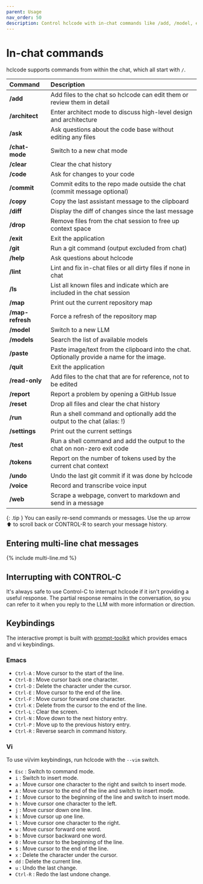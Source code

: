 ```yaml
---
parent: Usage
nav_order: 50
description: Control hclcode with in-chat commands like /add, /model, etc.
---
```

# In-chat commands

hclcode supports commands from within the chat, which all start with `/`.

<!--[[[cog
from hclcode.commands import get_help_md
cog.out(get_help_md())
]]]-->

|Command|Description|
|:------|:----------|
| **/add** | Add files to the chat so hclcode can edit them or review them in detail |
| **/architect** | Enter architect mode to discuss high-level design and architecture |
| **/ask** | Ask questions about the code base without editing any files |
| **/chat-mode** | Switch to a new chat mode |
| **/clear** | Clear the chat history |
| **/code** | Ask for changes to your code |
| **/commit** | Commit edits to the repo made outside the chat (commit message optional) |
| **/copy** | Copy the last assistant message to the clipboard |
| **/diff** | Display the diff of changes since the last message |
| **/drop** | Remove files from the chat session to free up context space |
| **/exit** | Exit the application |
| **/git** | Run a git command (output excluded from chat) |
| **/help** | Ask questions about hclcode |
| **/lint** | Lint and fix in-chat files or all dirty files if none in chat |
| **/ls** | List all known files and indicate which are included in the chat session |
| **/map** | Print out the current repository map |
| **/map-refresh** | Force a refresh of the repository map |
| **/model** | Switch to a new LLM |
| **/models** | Search the list of available models |
| **/paste** | Paste image/text from the clipboard into the chat.        Optionally provide a name for the image. |
| **/quit** | Exit the application |
| **/read-only** | Add files to the chat that are for reference, not to be edited |
| **/report** | Report a problem by opening a GitHub Issue |
| **/reset** | Drop all files and clear the chat history |
| **/run** | Run a shell command and optionally add the output to the chat (alias: !) |
| **/settings** | Print out the current settings |
| **/test** | Run a shell command and add the output to the chat on non-zero exit code |
| **/tokens** | Report on the number of tokens used by the current chat context |
| **/undo** | Undo the last git commit if it was done by hclcode |
| **/voice** | Record and transcribe voice input |
| **/web** | Scrape a webpage, convert to markdown and send in a message |

<!--[[[end]]]-->

{: .tip }
You can easily re-send commands or messages.
Use the up arrow ⬆ to scroll back
or CONTROL-R to search your message history.

## Entering multi-line chat messages

{% include multi-line.md %}

## Interrupting with CONTROL-C

It's always safe to use Control-C to interrupt hclcode if it isn't providing a useful response. The partial response remains in the conversation, so you can refer to it when you reply to the LLM with more information or direction.

## Keybindings

The interactive prompt is built with [prompt-toolkit](https://github.com/prompt-toolkit/python-prompt-toolkit) which provides emacs and vi keybindings. 

### Emacs

- `Ctrl-A` : Move cursor to the start of the line.
- `Ctrl-B` : Move cursor back one character.
- `Ctrl-D` : Delete the character under the cursor.
- `Ctrl-E` : Move cursor to the end of the line.
- `Ctrl-F` : Move cursor forward one character.
- `Ctrl-K` : Delete from the cursor to the end of the line.
- `Ctrl-L` : Clear the screen.
- `Ctrl-N` : Move down to the next history entry.
- `Ctrl-P` : Move up to the previous history entry.
- `Ctrl-R` : Reverse search in command history.


### Vi

To use vi/vim keybindings, run hclcode with the `--vim` switch.

- `Esc` : Switch to command mode.
- `i` : Switch to insert mode.
- `a` : Move cursor one character to the right and switch to insert mode.
- `A` : Move cursor to the end of the line and switch to insert mode.
- `I` : Move cursor to the beginning of the line and switch to insert mode.
- `h` : Move cursor one character to the left.
- `j` : Move cursor down one line.
- `k` : Move cursor up one line.
- `l` : Move cursor one character to the right.
- `w` : Move cursor forward one word.
- `b` : Move cursor backward one word.
- `0` : Move cursor to the beginning of the line.
- `$` : Move cursor to the end of the line.
- `x` : Delete the character under the cursor.
- `dd` : Delete the current line.
- `u` : Undo the last change.
- `Ctrl-R` : Redo the last undone change.


